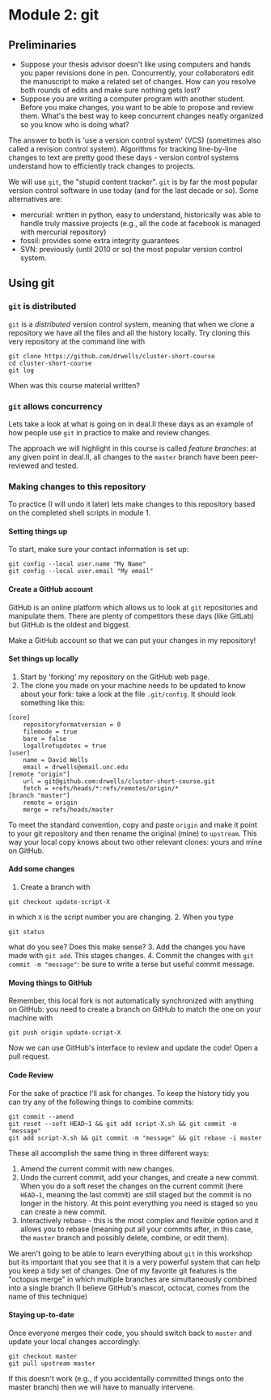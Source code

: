 # Module 2: git

## Preliminaries
* Suppose your thesis advisor doesn't like using computers and hands you paper
  revisions done in pen. Concurrently, your collaborators edit the manuscript to
  make a related set of changes. How can you resolve both rounds of edits and
  make sure nothing gets lost?
* Suppose you are writing a computer program with another student. Before you
  make changes, you want to be able to propose and review them. What's the best
  way to keep concurrent changes neatly organized so you know who is doing what?

The answer to both is 'use a version control system' (VCS) (sometimes also
called a revision control system). Algorithms for tracking line-by-line changes
to text are pretty good these days - version control systems understand how to
efficiently track changes to projects.

We will use `git`, the "stupid content tracker". `git` is by far the most
popular version control software in use today (and for the last decade or so).
Some alternatives are:
* mercurial: written in python, easy to understand, historically was able to
  handle truly massive projects (e.g., all the code at facebook is managed with
  mercurial repository)
* fossil: provides some extra integrity guarantees
* SVN: previously (until 2010 or so) the most popular version control system.

## Using git

### `git` is distributed
`git` is a *distributed* version control system, meaning that when we clone a
repository we have all the files and all the history locally. Try cloning this very repository at the command line with

```
git clone https://github.com/drwells/cluster-short-course
cd cluster-short-course
git log
```

When was this course material written?

### `git` allows concurrency
Lets take a look at what is going on in deal.II these days as an example of
how people use `git` in practice to make and review changes.

The approach we will highlight in this course is called *feature branches*: at
any given point in deal.II, all changes to the `master` branch have been
peer-reviewed and tested.

### Making changes to this repository
To practice (I will undo it later) lets make changes to this repository based on
the completed shell scripts in module 1.

#### Setting things up
To start, make sure your contact information is set up:
```
git config --local user.name "My Name"
git config --local user.email "My email"
```

#### Create a GitHub account
GitHub is an online platform which allows us to look at `git` repositories and
manipulate them. There are plenty of competitors these days (like GitLab) but
GitHub is the oldest and biggest.

Make a GitHub account so that we can put your changes in my repository!

#### Set things up locally
1. Start by 'forking' my repository on the GitHub web page.
2. The clone you made on your machine needs to be updated to know about your
   fork: take a look at the file `.git/config`. It should look something like
   this:
```
[core]
	repositoryformatversion = 0
	filemode = true
	bare = false
	logallrefupdates = true
[user]
	name = David Wells
	email = drwells@email.unc.edu
[remote "origin"]
	url = git@github.com:drwells/cluster-short-course.git
	fetch = +refs/heads/*:refs/remotes/origin/*
[branch "master"]
	remote = origin
	merge = refs/heads/master
```
   To meet the standard convention, copy and paste `origin` and make it point to
   your git repository and then rename the original (mine) to `upstream`. This
   way your local copy knows about two other relevant clones: yours and mine on
   GitHub.

#### Add some changes
1. Create a branch with
```
git checkout update-script-X
```
in which `X` is the script number you are changing.
2. When you type
```
git status
```
   what do you see? Does this make sense?
3. Add the changes you have made with `git add`. This stages changes.
4. Commit the changes with `git commit -m "message"`: be sure to write a terse
   but useful commit message.

#### Moving things to GitHub
Remember, this local fork is not automatically synchronized with anything on
GitHub: you need to create a branch on GitHub to match the one on your machine with
```
git push origin update-script-X
```
Now we can use GitHub's interface to review and update the code! Open a pull request.

#### Code Review
For the sake of practice I'll ask for changes. To keep the history tidy you can try any of the following things to combine commits:
```
git commit --amend
git reset --soft HEAD~1 && git add script-X.sh && git commit -m "message"
git add script-X.sh && git commit -m "message" && git rebase -i master
```
These all accomplish the same thing in three different ways:
1. Amend the current commit with new changes.
2. Undo the current commit, add your changes, and create a new commit. When you
   do a soft reset the changes on the current commit (here `HEAD~1`, meaning the
   last commit) are still staged but the commit is no longer in the history. At
   this point everything you need is staged so you can create a new commit.
3. Interactively rebase - this is the most complex and flexible option and it
   allows you to rebase (meaning put all your commits after, in this case, the
   `master` branch and possibly delete, combine, or edit them).

We aren't going to be able to learn everything about `git` in this workshop but
its important that you see that it is a very powerful system that can help you
keep a tidy set of changes. One of my favorite git features is the "octopus
merge" in which multiple branches are simultaneously combined into a single
branch (I believe GitHub's mascot, octocat, comes from the name of this
technique)

#### Staying up-to-date
Once everyone merges their code, you should switch back to `master` and update
your local changes accordingly:
```
git checkout master
git pull upstream master
```
If this doesn't work (e.g., if you accidentally committed things onto the master
branch) then we will have to manually intervene.
